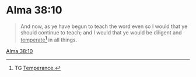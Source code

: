 # Alma 38:10

> And now, as ye have begun to teach the word even so I would that ye should continue to teach; and I would that ye would be diligent and <u>temperate</u>[^a] in all things.

[Alma 38:10](https://www.churchofjesuschrist.org/study/scriptures/bofm/alma/38?lang=eng&id=p10#p10)


[^a]: TG [Temperance.](https://www.churchofjesuschrist.org/study/scriptures/tg/temperance?lang=eng)
